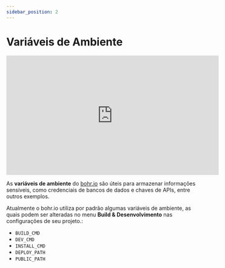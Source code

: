 ```yaml
---
sidebar_position: 2
---
```


# Variáveis de Ambiente

<div style={{textAlign: 'center'}}><iframe width="560" height="315" src="https://www.youtube.com/embed/CNx7kQZ5-II" title="YouTube video player" frameBorder="0" allow="accelerometer; autoplay; clipboard-write; encrypted-media; gyroscope; picture-in-picture" allowFullScreen></iframe></div>

As **variáveis de ambiente** do [bohr.io](https://bohr.io "borh.io") são úteis para armazenar informações sensíveis, como credenciais de bancos de dados e chaves de APIs, entre outros exemplos.

Atualmente o bohr.io utiliza por padrão algumas variáveis de ambiente, as quais podem ser alteradas no menu **Build & Desenvolvimento** nas configurações de seu projeto.:

- `BUILD_CMD`
- `DEV_CMD`
- `INSTALL_CMD`
- `DEPLOY_PATH`
- `PUBLIC_PATH`
